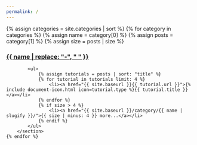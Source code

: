 ```yaml
---
permalink: /
---
```


<section class="categories">
	{% assign categories = site.categories | sort %}
	{% for category in categories %}
		{% assign name = category[0] %}
		{% assign posts = category[1] %}
		{% assign size = posts | size %}
		<section class="category">
				<h3>
					<a href="{{ site.baseurl }}/category/{{ name | slugify }}/">{{ name | replace: "-", " " }}</a>
				</h3>

			<ul>
				{% assign tutorials = posts | sort: "title" %}
				{% for tutorial in tutorials limit: 4 %}
					<li><a href="{{ site.baseurl }}{{ tutorial.url }}">{% include document-icon.html icon=tutorial.type %}{{ tutorial.title }}</a></li>
				{% endfor %}
				{% if size > 4 %}
					<li><a href="{{ site.baseurl }}/category/{{ name | slugify }}/">{{ size | minus: 4 }} more...</a></li>
				{% endif %}
			</ul>
		</section>
	{% endfor %}
</section>

